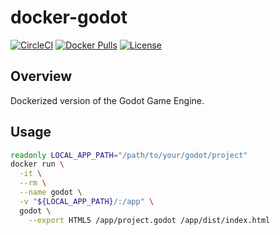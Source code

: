 # docker-godot

[![CircleCI](https://circleci.com/gh/mtlynch/godot.svg?style=svg)](https://circleci.com/gh/mtlynch/godot) [![Docker Pulls](https://img.shields.io/docker/pulls/mtlynch/godot.svg?maxAge=604800)](https://hub.docker.com/r/mtlynch/godot/) [![License](http://img.shields.io/:license-mit-blue.svg?style=flat-square)](LICENSE)

## Overview

Dockerized version of the Godot Game Engine.

## Usage

```bash
readonly LOCAL_APP_PATH="/path/to/your/godot/project"
docker run \
  -it \
  --rm \
  --name godot \
  -v "${LOCAL_APP_PATH}/:/app" \
  godot \
    --export HTML5 /app/project.godot /app/dist/index.html
```
